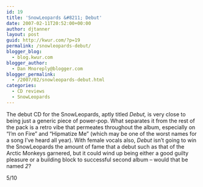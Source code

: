 ```yaml
---
id: 19
title: 'SnowLeopards &#8211; Debut'
date: 2007-02-11T20:52:00+00:00
author: djtanner
layout: post
guid: http://kwur.com/?p=19
permalink: /snowleopards-debut/
blogger_blog:
  - blog.kwur.com
blogger_author:
  - Dan Mnoreply@blogger.com
blogger_permalink:
  - /2007/02/snowleopards-debut.html
categories:
  - CD reviews
  - SnowLeopards
---
```

<div class="pf-content">
  <p>
    The debut CD for the SnowLeopards, aptly titled <span style="font-style: italic;">Debut<span style="font-style: italic;">, </span></span>is very close to being just a generic piece of power-pop. What separates it from the rest of the pack is a retro vibe that permeates throughout the album, especially on &#8220;I&#8217;m on Fire&#8221; and &#8220;Hipmatize Me&#8221; (which may be one of the worst names for a song I&#8217;ve heard all year). With female vocals also, <span style="font-style: italic;">Debut</span> isn&#8217;t going to win the SnowLeopards the amount of fame that a debut such as that of the Arctic Monkeys garnered, but it could wind up being either a good guilty pleasure or a building block to successful second album &#8211; would that be named <span style="font-style: italic;">2</span>?
  </p>
  
  <p>
    5/10
  </p>
</div>